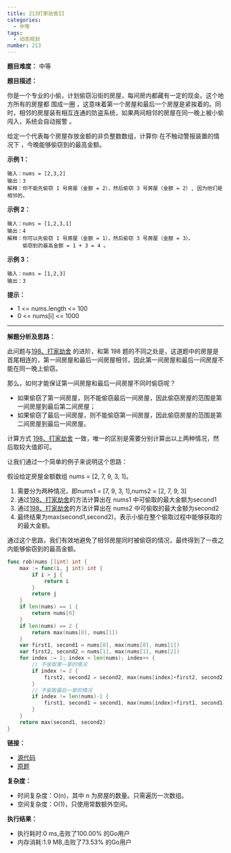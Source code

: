 ```yaml
---
title: 213打家劫舍II
categories:
  - 中等
tags:
  - 动态规划
number: 213
---
```


**题目难度：** 中等

**题目描述：**

你是一个专业的小偷，计划偷窃沿街的房屋，每间房内都藏有一定的现金。这个地方所有的房屋都 围成一圈 ，这意味着第一个房屋和最后一个房屋是紧挨着的。同时，相邻的房屋装有相互连通的防盗系统，如果两间相邻的房屋在同一晚上被小偷闯入，系统会自动报警 。

给定一个代表每个房屋存放金额的非负整数数组，计算你 在不触动警报装置的情况下 ，今晚能够偷窃到的最高金额。

**示例 1：**
```
输入：nums = [2,3,2] 
输出：3 
解释：你不能先偷窃 1 号房屋（金额 = 2），然后偷窃 3 号房屋（金额 = 2）, 因为他们是相邻的。
```

**示例 2：**
```
输入：nums = [1,2,3,1] 
输出：4 
解释：你可以先偷窃 1 号房屋（金额 = 1），然后偷窃 3 号房屋（金额 = 3）。 
     偷窃到的最高金额 = 1 + 3 = 4 。
```

**示例 3：**
```
输入：nums = [1,2,3]
输出：3
```



**提示：**
- 1 <= nums.length <= 100 
- 0 <= nums[i] <= 1000

---
**解题分析及思路：**

此问题与[198、打家劫舍](../leetcode/198打家劫舍) 的进阶，和第 198 题的不同之处是，这道题中的房屋是首尾相连的，第一间房屋和最后一间房屋相邻，因此第一间房屋和最后一间房屋不能在同一晚上偷窃。

那么，如何才能保证第一间房屋和最后一间房屋不同时偷窃呢？
- 如果偷窃了第一间房屋，则不能偷窃最后一间房屋，因此偷窃房屋的范围是第一间房屋到最后第二间房屋；
- 如果偷窃了最后一间房屋，则不能偷窃第一间房屋，因此偷窃房屋的范围是第二间房屋到最后一间房屋。

计算方式 [198、打家劫舍](../leetcode/198打家劫舍) 一致，唯一的区别是需要分别计算出以上两种情况，然后取较大值即可。

让我们通过一个简单的例子来说明这个思路：

假设给定房屋金额数组 nums = [2, 7, 9, 3, 1]。

1. 需要分为两种情况，即nums1 = [7, 9, 3, 1],nums2 = [2, 7, 9, 3]
2. 通过[198、打家劫舍](../leetcode/198打家劫舍)的方法计算出在 nums1 中可偷取的最大金额为second1
3. 通过[198、打家劫舍](../leetcode/198打家劫舍)的方法计算出在 nums2 中可偷取的最大金额为second2
4. 最终结果为max(second1,second2)，表示小偷在整个偷取过程中能够获取的的最大金额。

通过这个思路，我们有效地避免了相邻房屋同时被偷窃的情况，最终得到了一夜之内能够偷窃到的最高金额。

```go
func rob(nums []int) int {
	max := func(i, j int) int {
		if i > j {
			return i
		}
		return j
	}
	if len(nums) == 1 {
		return nums[0]
	}
	if len(nums) == 2 {
		return max(nums[0], nums[1])
	}
	var first1, second1 = nums[0], max(nums[0], nums[1])
	var first2, second2 = nums[1], max(nums[1], nums[2])
	for index := 2; index < len(nums); index++ {
		// 不偷取第一家的情况
		if index != 2 {
			first2, second2 = second2, max(nums[index]+first2, second2)
		}
		// 不偷取最后一家的情况
		if index != len(nums)-1 {
			first1, second1 = second1, max(nums[index]+first1, second1)
		}
	}
	return max(second1, second2)
}
```

**链接：**
- [源代码](https://github.com/lomtom/algorithm-go/blob/main/leetcode/213打家劫舍II_test.go)
- [原题](https://leetcode.cn/problems/house-robber)

**复杂度：**

- 时间复杂度：O(n)，其中 n 为房屋的数量。只需遍历一次数组。 
- 空间复杂度：O(1)，只使用常数额外空间。

**执行结果：**

- 执行耗时:0 ms,击败了100.00% 的Go用户
- 内存消耗:1.9 MB,击败了73.53% 的Go用户

